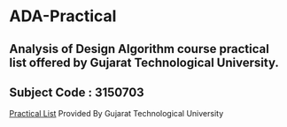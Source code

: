# ADA-Practical

## Analysis of Design Algorithm course practical list offered by Gujarat Technological University.
## Subject Code : 3150703

<a href="">Practical List</a> Provided By Gujarat Technological University
